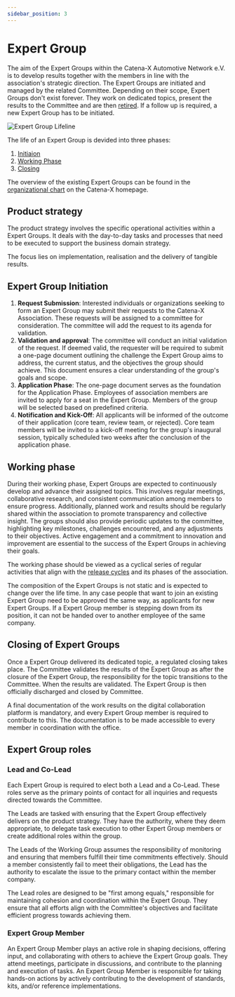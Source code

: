 ```yaml
---
sidebar_position: 3
---
```


# Expert Group

The aim of the Expert Groups within the Catena-X Automotive Network e.V. is to develop results together with the members in line with the association's strategic direction. The Expert Groups are initiated and managed by the related Committee. Depending on their scope, Expert Groups don't exist forever. They work on dedicated topics, present the results to the Committee and are then [retired](#closing-of-expert-groups). If a follow up is required, a new Expert Group has to be initiated.

![Expert Group Lifeline](../assets/expert-group-life-line-v2.drawio.svg)

The life of an Expert Group is devided into three phases:

1. [Initiaion](#expert-group-initiation)
2. [Working Phase](#working-phase)
3. [Closing](#closing-of-expert-groups)

The overview of the existing Expert Groups can be found in the [organizational chart](https://catena-x.net/fileadmin/user_upload/06_Ueber_uns/Ueber_uns_der_Verein/Catena-X_Organization_Chart.pdf) on the Catena-X homepage.

## Product strategy

The product strategy involves the specific operational activities within a Expert Groups. It deals with the day-to-day tasks and processes that need to be executed to support the business domain strategy.

The focus lies on implementation, realisation and the delivery of tangible results.

## Expert Group Initiation

1. **Request Submission**: Interested individuals or organizations seeking to form an Expert Group may submit their requests to the Catena-X Association. These requests will be assigned to a committee for consideration. The committee will add the request to its agenda for validation.
2. **Validation and approval**: The committee will conduct an initial validation of the request. If deemed valid, the requester will be required to submit a one-page document outlining the challenge the Expert Group aims to address, the current status, and the objectives the group should achieve. This document ensures a clear understanding of the group's goals and scope.
3. **Application Phase**: The one-page document serves as the foundation for the Application Phase. Employees of association members are invited to apply for a seat in the Expert Group. Members of the group will be selected based on predefined criteria.
4. **Notification and Kick-Off**: All applicants will be informed of the outcome of their application (core team, review team, or rejected). Core team members will be invited to a kick-off meeting for the group's inaugural session, typically scheduled two weeks after the conclusion of the application phase.

## Working phase

During their working phase, Expert Groups are expected to continuously develop and advance their assigned topics. This involves regular meetings, collaborative research, and consistent communication among members to ensure progress. Additionally, planned work and results should be regularly shared within the association to promote transparency and collective insight. The groups should also provide periodic updates to the committee, highlighting key milestones, challenges encountered, and any adjustments to their objectives. Active engagement and a commitment to innovation and improvement are essential to the success of the Expert Groups in achieving their goals.

The working phase should be viewed as a cyclical series of regular activities that align with the [release cycles](../../process-structure/process-structure.md) and its phases of the association.

The composition of the Expert Groups is not static and is expected to change over the life time. In any case people that want to join an existing Expert Group need to be approved the same way, as applicants for new Expert Groups. If a Expert Group member is stepping down from its position, it can not be handed over to another employee of the same company.

## Closing of Expert Groups

Once a Expert Group delivered its dedicated topic, a regulated closing takes place. The Committee validates the results of the Expert Group as after the closure of the Expert Group, the responsibility for the topic transitions to the Committee. When the results are validated. The Expert Group is then officially discharged and closed by Committee.

A final documentation of the work results on the digital collaboration platform is mandatory, and every Expert Group member is required to contribute to this. The documentation is to be made accessible to every member in coordination with the office.

## Expert Group roles

### Lead and Co-Lead

Each Expert Group is required to elect both a Lead and a Co-Lead. These roles serve as the primary points of contact for all inquiries and requests directed towards the Committee.

The Leads are tasked with ensuring that the Expert Group effectively delivers on the product strategy. They have the authority, where they deem appropriate, to delegate task execution to other Expert Group members or create additional roles within the group.

The Leads of the Working Group assumes the responsibility of monitoring and ensuring that members fulfill their time commitments effectively. Should a member consistently fail to meet their obligations, the Lead has the authority to escalate the issue to the primary contact within the member company.

The Lead roles are designed to be "first among equals," responsible for maintaining cohesion and coordination within the Expert Group. They ensure that all efforts align with the Committee's objectives and facilitate efficient progress towards achieving them.

### Expert Group Member

An Expert Group Member plays an active role in shaping decisions, offering input, and collaborating with others to achieve the Expert Group goals. They attend meetings, participate in discussions, and contribute to the planning and execution of tasks. An Expert Group Member is responsible for taking hands-on actions by actively contributing to the development of standards, kits, and/or reference implementations.
